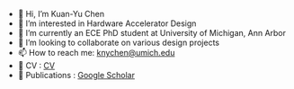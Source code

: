 - 👋 Hi, I’m Kuan-Yu Chen
- 👀 I’m interested in Hardware Accelerator Design
- 🌱 I’m currently an ECE PhD student at University of Michigan, Ann Arbor
- 💞️ I’m looking to collaborate on various design projects
- 📫 How to reach me: knychen@umich.edu
- 📜 CV : [CV](https://github.com/knyuchen/CV)
- :school_satchel: Publications : [Google Scholar](https://scholar.google.com/citations?user=6tBFbCQAAAAJ&hl=en)
<!---
knyuchen/knyuchen is a ✨ special ✨ repository because its `README.md` (this file) appears on your GitHub profile.
You can click the Preview link to take a look at your changes.
--->
